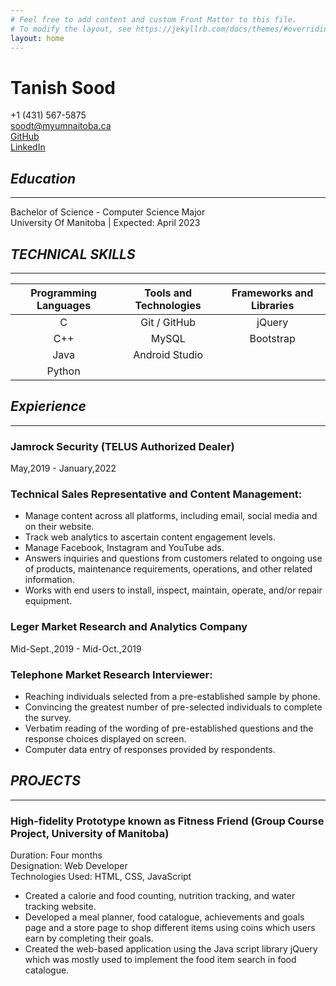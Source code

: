 ```yaml
---
# Feel free to add content and custom Front Matter to this file.
# To modify the layout, see https://jekyllrb.com/docs/themes/#overriding-theme-defaults
layout: home
---
```

# **Tanish Sood**
+1 (431) 567-5875 \
soodt@myumnaitoba.ca \
[GitHub](https://github.com/tanishsood) \
[LinkedIn](https://www.linkedin.com/in/tanish-sood-126913181/)																	  

## ***Education***

---

Bachelor of Science - Computer Science Major                     
University Of Manitoba | Expected: April 2023						
								 

## ***TECHNICAL SKILLS***

---

| Programming Languages | Tools and Technologies | Frameworks and Libraries |
| :-------------------: | :--------------------: | :----------------------: |
|           C           |      Git / GitHub      |          jQuery          |
|          C++          |         MySQL          |        Bootstrap         |
|         Java          |     Android Studio     |                          |
|        Python         |                        |                          |

## ***Expierience***

---

### **Jamrock Security (TELUS Authorized Dealer)**
May,2019 - January,2022
### Technical Sales Representative and Content Management: 
* Manage content across all platforms, including email, social media and on their website.
* Track web analytics to ascertain content engagement levels.
* Manage Facebook, Instagram and YouTube ads.
* Answers inquiries and questions from customers related to ongoing use of products, maintenance requirements, operations, and other related information.
* Works with end users to install, inspect, maintain, operate, and/or repair equipment.

### **Leger Market Research and Analytics Company**
Mid-Sept.,2019 - Mid-Oct.,2019
### Telephone Market Research Interviewer: 
* Reaching individuals selected from a pre-established sample by phone.
* Convincing the greatest number of pre-selected individuals to complete the survey.
* Verbatim reading of the wording of pre-established questions and the response choices displayed on screen.
* Computer data entry of responses provided by respondents.

## ***PROJECTS***

---

### **High-fidelity Prototype known as Fitness Friend (Group Course Project, University of Manitoba)**
Duration: Four months \
Designation: Web Developer \
Technologies Used: HTML, CSS, JavaScript	
* Created a calorie and food counting, nutrition tracking, and water tracking website.
* Developed a meal planner, food catalogue, achievements and goals page and a store page to shop different items using coins which users earn by completing their goals.
* Created the web-based application using the Java script library jQuery which was mostly used to implement the food item search in food catalogue.

